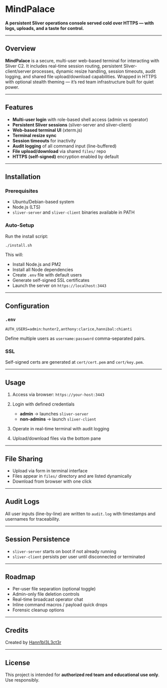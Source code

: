 # MindPalace

**A persistent Sliver operations console served cold over HTTPS — with logs, uploads, and a taste for control.**

---

## Overview

**MindPalace** is a secure, multi-user web-based terminal for interacting with Sliver C2. It includes real-time session routing, persistent Sliver-client/server processes, dynamic resize handling, session timeouts, audit logging, and shared file upload/download capabilities. Wrapped in HTTPS with optional stealth theming — it’s red team infrastructure built for quiet power.

---

##  Features

*  **Multi-user login** with role-based shell access (admin vs operator)
*  **Persistent Sliver sessions** (sliver-server and sliver-client)
*  **Web-based terminal UI** (xterm.js)
*  **Terminal resize sync**
*  **Session timeouts** for inactivity
*  **Audit logging** of all command input (line-buffered)
*  **File upload/download** via shared `files/` repo
*  **HTTPS (self-signed)** encryption enabled by default

---

##  Installation

###  Prerequisites

* Ubuntu/Debian-based system
* Node.js (LTS)
* `sliver-server` and `sliver-client` binaries available in PATH

###  Auto-Setup

Run the install script:

```bash
./install.sh
```

This will:

* Install Node.js and PM2
* Install all Node dependencies
* Create `.env` file with default users
* Generate self-signed SSL certificates
* Launch the server on `https://localhost:3443`

---

##  Configuration

### `.env`

```env
AUTH_USERS=admin:hunter2,anthony:clarice,hannibal:chianti
```

Define multiple users as `username:password` comma-separated pairs.

###  SSL

Self-signed certs are generated at `cert/cert.pem` and `cert/key.pem`.

---

##  Usage

1. Access via browser: `https://your-host:3443`
2. Login with defined credentials

   * **admin** → launches `sliver-server`
   * **non-admins** → launch `sliver-client`
3. Operate in real-time terminal with audit logging
4. Upload/download files via the bottom pane

---

##  File Sharing

* Upload via form in terminal interface
* Files appear in `files/` directory and are listed dynamically
* Download from browser with one click

---

##  Audit Logs

All user inputs (line-by-line) are written to `audit.log` with timestamps and usernames for traceability.

---

##  Session Persistence

* `sliver-server` starts on boot if not already running
* `sliver-client` persists per user until disconnected or terminated

---

##  Roadmap

*  Per-user file separation (optional toggle)
*  Admin-only file deletion controls
*  Real-time broadcast operator chat
*  Inline command macros / payload quick drops
*  Forensic cleanup options

---

##  Credits

Created by [Hann1bl3L3ct3r](https://github.com/Hann1bl3L3ct3r)

---

## License

This project is intended for **authorized red team and educational use only**. Use responsibly.
